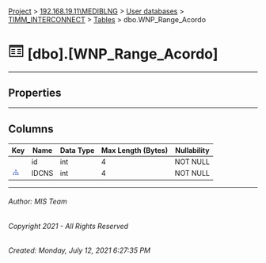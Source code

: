 #### 

[Project](../../../../index.md) > [192.168.19.11\\MEDIBLNG](../../../index.md) > [User databases](../../index.md) > [TIMM_INTERCONNECT](../index.md) > [Tables](Tables.md) > dbo.WNP_Range_Acordo

# ![Tables](../../../../Images/Table32.png) [dbo].[WNP_Range_Acordo]

---

## <a name="#properties"></a>Properties



---

## <a name="#columns"></a>Columns

| Key | Name | Data Type | Max Length (Bytes) | Nullability |
|---|---|---|---|---|
|  | id | int | 4 | NOT NULL |
| [![Indexes IDX_IDCNS](../../../../Images/Index.png)](#indexes) | IDCNS | int | 4 | NOT NULL |


---

###### Author:  MIS Team

###### Copyright 2021 - All Rights Reserved

###### Created: Monday, July 12, 2021 6:27:35 PM

